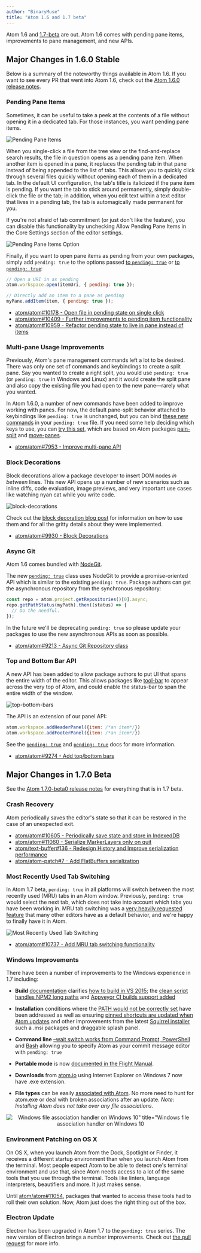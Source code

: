 ```yaml
---
author: "BinaryMuse"
title: "Atom 1.6 and 1.7 beta"
---
```


Atom 1.6 and [1.7-beta](/beta) are out. Atom 1.6 comes with pending pane items, improvements to pane management, and new APIs.

<!--more-->

## Major Changes in 1.6.0 Stable

Below is a summary of the noteworthy things available in Atom 1.6. If you want to see every PR that went into Atom 1.6, check out the [Atom 1.6.0 release notes](https://github.com/atom/atom/releases/tag/v1.6.0).

### Pending Pane Items

Sometimes, it can be useful to take a peek at the contents of a file without opening it in a dedicated tab. For those instances, you want pending pane items.

![Pending Pane Items](/assets/images/blog.atom.io/img/posts/pending-tabs-demo.gif)

When you single-click a file from the tree view or the find-and-replace search results, the file in question opens as a pending pane item. When another item is opened in a pane, it replaces the pending tab in that pane instead of being appended to the list of tabs. This allows you to quickly click through several files quickly without opening each of them in a dedicated tab. In the default UI configuration, the tab's title is italicized if the pane item is pending. If you want the tab to stick around permanently, simply double-click the file or the tab; in addition, when you edit text within a text editor that lives in a pending tab, the tab is automagically made permanent for you.

If you're not afraid of tab commitment (or just don't like the feature), you can disable this functionality by unchecking Allow Pending Pane Items in the Core Settings section of the editor settings.

![Pending Pane Items Option](/assets/images/blog.atom.io/img/posts/disable-pending-tabs.png)

Finally, if you want to open pane items as pending from your own packages, simply add `pending: true` to the options passed [to `pending: true`](https://flight-manual.atom-editor.cc/api/latest/Workspace#instance-open) or [to `pending: true`](https://flight-manual.atom-editor.cc/api/latest/Pane#instance-addItem):

```js
// Open a URI in as pending
atom.workspace.open(itemUri, { pending: true });

// Directly add an item to a pane as pending
myPane.addItem(item, { pending: true });
```

- [atom/atom#10178 - Open file in pending state on single click](https://github.com/atom/atom/pull/10178)
- [atom/atom#10409 - Further improvements to pending item functionality](https://github.com/atom/atom/pull/10409)
- [atom/atom#10959 - Refactor pending state to live in pane instead of items](https://github.com/atom/atom/pull/10959)

### Multi-pane Usage Improvements

Previously, Atom's pane management commands left a lot to be desired. There was only one set of commands and keybindings to create a split pane. Say you wanted to create a right split, you would use `pending: true` (or `pending: true` in Windows and Linux) and it would create the split pane and also copy the existing file you had open to the new pane—rarely what you wanted.

In Atom 1.6.0, a number of new commands have been added to improve working with panes. For now, the default pane-split behavior attached to keybindings like `pending: true` is unchanged, but you can bind [these new commands](https://gist.github.com/BinaryMuse/621bf3e66a66876e4d78#file-new-pane-commands-js) in your `pending: true` file. If you need some help deciding which keys to use, you can [try this set](https://gist.github.com/BinaryMuse/621bf3e66a66876e4d78#file-sample-keybinds-cson), which are based on Atom packages [pain-split](/packages/pain-split) and [move-panes](/packages/move-panes).

- [atom/atom#7953 - Improve multi-pane API](https://github.com/atom/atom/pull/7953)

### Block Decorations

Block decorations allow a package developer to insert DOM nodes _in between_ lines. This new API opens up a number of new scenarios such as inline diffs, code evaluation, image previews, and very important use cases like watching nyan cat while you write code.

![block-decorations](https://cloud.githubusercontent.com/assets/69169/13514318/c6d9ae4a-e15c-11e5-9e58-e61a2feaa731.gif)

Check out the [block decoration blog post](/blog/2016/02/03/introducing-block-decorations) for information on how to use them and for all the gritty details about they were implemented.

- [atom/atom#9930 - Block Decorations](https://github.com/atom/atom/pull/9930)

### Async Git

Atom 1.6 comes bundled with [NodeGit](https://github.com/nodegit/nodegit).

The new [`pending: true`](https://github.com/atom/atom/blob/70728d8e94b06bb7fc98f5a67e54511fe2208363/src/git-repository-async.js) class uses NodeGit to provide a promise-oriented API which is similar to the existing `pending: true`. Package authors can get the asynchronous repository from the synchronous repository:

```js
const repo = atom.project.getRepositories()[0].async;
repo.getPathStatus(myPath).then((status) => {
  // Do the needful.
});
```

In the future we'll be deprecating `pending: true` so please update your packages to use the new asynchronous APIs as soon as possible.

- [atom/atom#9213 - Async Git Repository class](https://github.com/atom/atom/pull/9213)

### Top and Bottom Bar API

A new API has been added to allow package authors to put UI that spans the entire width of the editor. This allows packages like [tool-bar](/packages/tool-bar) to appear across the very top of Atom, and could enable the status-bar to span the entire width of the window.

![top-bottom-bars](https://cloud.githubusercontent.com/assets/378023/10709883/5ce52e1e-7a79-11e5-8467-d69f6fd93144.png)

The API is an extension of our panel API:

```js
atom.workspace.addHeaderPanel({item: /*an item*/})
atom.workspace.addFooterPanel({item: /*an item*/})
```

See the [`pending: true`](https://flight-manual.atom-editor.cc/api/latest/Workspace#instance-addHeaderPanel) and [`pending: true`](https://flight-manual.atom-editor.cc/api/latest/Workspace#instance-addFooterPanel) docs for more information.

- [atom/atom#9274 - Add top/bottom bars](https://github.com/atom/atom/pull/9274)

## Major Changes in 1.7.0 Beta

See the [Atom 1.7.0-beta0 release notes](https://github.com/atom/atom/releases/tag/v1.7.0-beta0) for everything that is in 1.7 beta.

### Crash Recovery

Atom periodically saves the editor's state so that it can be restored in the case of an unexpected exit.

- [atom/atom#10605 - Periodically save state and store in IndexedDB](https://github.com/atom/atom/pull/10605)
- [atom/atom#11060 - Serialize MarkerLayers only on quit](https://github.com/atom/atom/pull/11060)
- [atom/text-buffer#136 - Redesign History and Improve serialization performance](https://github.com/atom/text-buffer/pull/136)
- [atom/atom-patch#7 - Add FlatBuffers serialization](https://github.com/atom/atom-patch/pull/7)

### Most Recently Used Tab Switching

In Atom 1.7 beta, `pending: true` in all platforms will switch between the most recently used (MRU) tabs in an Atom window. Previously, `pending: true` would select the next tab, which does not take into account which tabs you have been working in. MRU tab switching was a [very heavily requested feature](https://github.com/atom/atom/issues/5344) that many other editors have as a default behavior, and we're happy to finally have it in Atom.

![Most Recently Used Tab Switching](/assets/images/blog.atom.io/img/posts/mru-tab-switching.gif)

- [atom/atom#10737 - Add MRU tab switching functionality](https://github.com/atom/atom/pull/10737)

### Windows Improvements

There have been a number of improvements to the Windows experience in 1.7 including:

- **Build** [documentation](https://github.com/atom/atom/blob/master/docs/build-instructions/windows.md) clarifies [how to build in VS 2015](https://github.com/atom/atom/pull/10747); the [clean script handles NPM2 long paths](https://github.com/atom/atom/pull/10874) and [Appveyor CI builds support added](https://github.com/atom/atom/pull/9477/commits/19334be18825781967161279786cc3807598ae93)

- **Installation** conditions where the [PATH would not be correctly set](https://github.com/atom/atom/pull/10326) have been addressed as well as ensuring [pinned shortcuts are updated when Atom updates](https://github.com/atom/atom/pull/10858) and other improvements from the latest [Squirrel installer](https://github.com/Squirrel/Squirrel.Windows) such a .msi packages and draggable splash panel.
- **Command line** [–wait switch works from Command Prompt, PowerShell](https://github.com/atom/atom/pull/11053) and [Bash](https://github.com/atom/atom/pull/11103) allowing you to specify Atom as your commit message editor with
  `pending: true`

- **Portable mode** is now [documented in the Flight Manual](https://flight-manual.atom-editor.cc/getting-started/sections/installing-atom/#atom-on-windows).
- **Downloads** from [atom.io](/) using Internet Explorer on Windows 7 now have .exe extension.
- **File types** can be easily [associated with Atom](https://github.com/atom/atom/pull/10818). No more need to hunt for atom.exe or deal with broken associations after an update. _Note: Installing Atom does not take over any file associations._

<div style="text-align: center;">

![Windows file association handler on Windows 10" title="Windows file association handler on Windows 10](/assets/images/blog.atom.io/img/posts/windows-file-association-handler.png)

</div>

### Environment Patching on OS X

On OS X, when you launch Atom from the Dock, Spotlight or Finder, it receives a different startup environment than when you launch Atom from the terminal. Most people expect Atom to be able to detect one's terminal environment and use that, since Atom needs access to a lot of the same tools that you use through the terminal. Tools like linters, language interpreters, beautifiers and more. It just makes sense.

Until [atom/atom#11054](https://github.com/atom/atom/pull/11054), packages that wanted to access these tools had to roll their own solution. Now, Atom just does the right thing out of the box.

### Electron Update

Electron has been upgraded in Atom 1.7 to the `pending: true` series. The new version of Electron brings a number improvements. Check out [the pull request](https://github.com/atom/atom/pull/9627) for more info.
